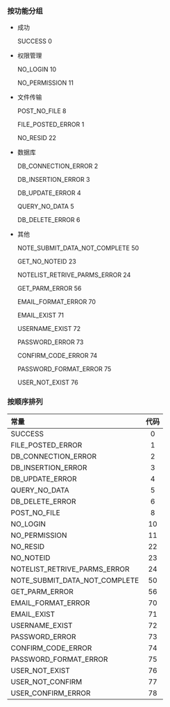 ### 按功能分组
 * 成功
 
   SUCCESS 0

 * 权限管理

   NO_LOGIN 10
   
   NO_PERMISSION 11

 * 文件传输
   
   POST_NO_FILE 8

   FILE_POSTED_ERROR 1

   NO_RESID 22


 * 数据库

   DB_CONNECTION_ERROR 2

   DB_INSERTION_ERROR 3

   DB_UPDATE_ERROR 4

   QUERY_NO_DATA 5
   
   DB_DELETE_ERROR 6

 * 其他
   
   NOTE_SUBMIT_DATA_NOT_COMPLETE 50
   
   GET_NO_NOTEID 23

   NOTELIST_RETRIVE_PARMS_ERROR 24
   
   GET_PARM_ERROR 56 
   
   EMAIL_FORMAT_ERROR 70
   
   EMAIL_EXIST 71
   
   USERNAME_EXIST 72
   
   PASSWORD_ERROR 73
   
   CONFIRM_CODE_ERROR 74
   
   PASSWORD_FORMAT_ERROR 75
   
   USER_NOT_EXIST 76
   
### 按顺序排列
   |       常量            |   代码    |
   |:--------------------|:---------:|
   |SUCCESS               |        0 |
   |FILE_POSTED_ERROR     |        1|
   |DB_CONNECTION_ERROR     |      2|
   |DB_INSERTION_ERROR            |3|
   |DB_UPDATE_ERROR            |4|
   |QUERY_NO_DATA              |   5|
   |DB_DELETE_ERROR|6|
   |POST_NO_FILE                |  8|
   |NO_LOGIN                     |10|
   |NO_PERMISSION                |11|
   |NO_RESID |22|  
   |NO_NOTEID |23| 
   |NOTELIST_RETRIVE_PARMS_ERROR|24| 
   |NOTE_SUBMIT_DATA_NOT_COMPLETE |50|
   |GET_PARM_ERROR|56|
   |EMAIL_FORMAT_ERROR| 70|
   |   EMAIL_EXIST |71|
   |   USERNAME_EXIST |72|
   |   PASSWORD_ERROR |73|
   |   CONFIRM_CODE_ERROR |74|
   |   PASSWORD_FORMAT_ERROR| 75|
   |   USER_NOT_EXIST |76|
   |USER_NOT_CONFIRM |77|
   |USER_CONFIRM_ERROR| 78|


